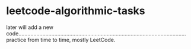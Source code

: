 # leetcode-algorithmic-tasks

later will add a new code................................................................................................................
practice from time to time,
mostly LeetCode.


